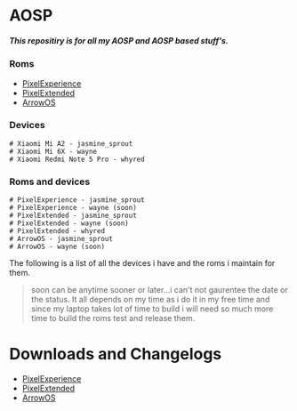 # AOSP

##### This repositiry is for all my AOSP and AOSP based stuff's.

### Roms

- [PixelExperience](https://github.com/PixelExperience)
- [PixelExtended](https://github.com/PixelExtended)
- [ArrowOS](https://github.com/ArrowOS)

### Devices

    # Xiaomi Mi A2 - jasmine_sprout
    # Xiaomi Mi 6X - wayne
    # Xiaomi Redmi Note 5 Pro - whyred

### Roms and devices

    # PixelExperience - jasmine_sprout
    # PixelExperience - wayne (soon)
    # PixelExtended - jasmine_sprout
    # PixelExtended - wayne (soon)
    # PixelExtended - whyred
    # ArrowOS - jasmine_sprout
    # ArrowOS - wayne (soon)

The following is a list of all the devices i have and the roms i maintain for them.

> soon can be anytime sooner or later...i can't not gaurentee the date or the status. It all depends on my time as i do it in my free time and since my laptop takes lot of time to build i will need so much more time to build the roms test and release them.

# Downloads and Changelogs

- [PixelExperience]()
- [PixelExtended]()
- [ArrowOS]()
